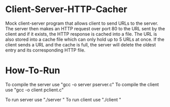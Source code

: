 # Client-Server-HTTP-Cacher
Mock client-server program that allows client to send URLs to the server. The server then makes an HTTP request over port 80 to the URL sent by the client and if it exists, the HTTP response is cached into a file. The URL is also stored into a cache file which can only hold up to 5 URLs at once. If the client sends a URL and the cache is full, the server will delete the oldest entry and its corresponding HTTP file.


# How-To-Run
To compile the server use "gcc -o server pserver.c"
To compile the client use "gcc -o client pclient.c"

To run server use "./server <portnumber>"
To run client use "./client <portnumber>"
